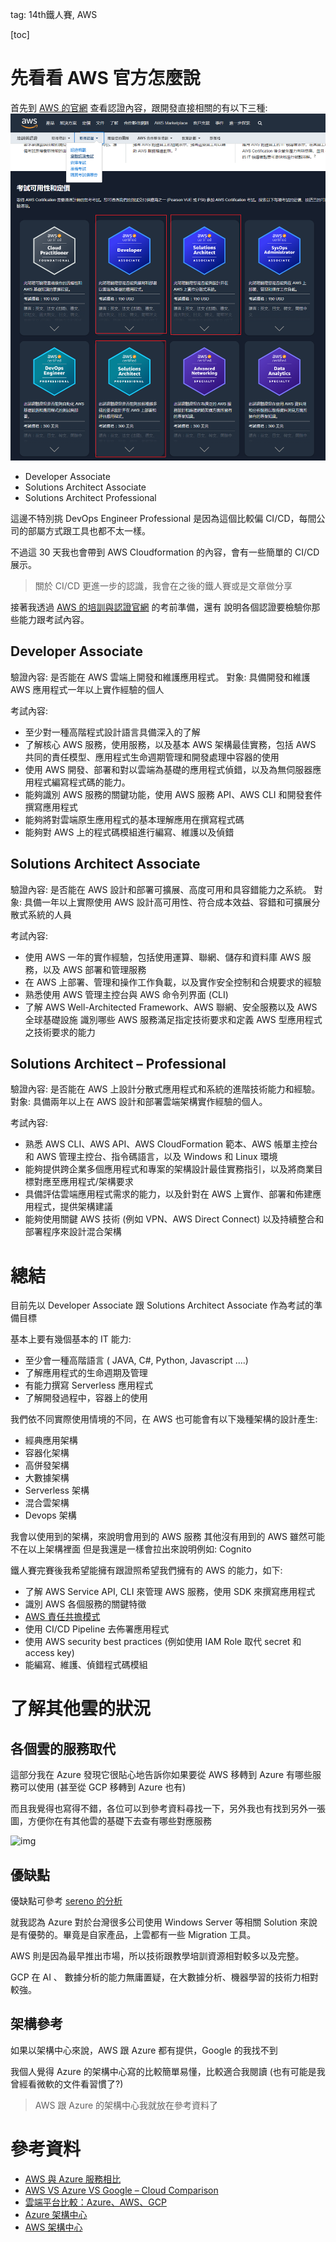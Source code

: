 tag: 14th鐵人賽, AWS

[toc]

# 先看看 AWS 官方怎麼說

首先到 [AWS 的官網](https://aws.amazon.com/tw/certification/exams/) 查看認證內容，跟開發直接相關的有以下三種:
![image-20220907105325391](.\img\image-20220907105325391.png)

- Developer Associate
- Solutions Architect Associate
- Solutions Architect Professional

這邊不特別挑 DevOps Engineer Professional 是因為這個比較偏 CI/CD，每間公司的部屬方式跟工具也都不太一樣。

不過這 30 天我也會帶到 AWS Cloudformation 的內容，會有一些簡單的 CI/CD 展示。

> 關於 CI/CD 更進一步的認識，我會在之後的鐵人賽或是文章做分享

接著我透過 [AWS 的培訓與認證官網](https://aws.amazon.com/tw/training/events/) 的考前準備，還有  說明各個認證要檢驗你那些能力跟考試內容。

## Developer Associate
驗證內容: 是否能在 AWS 雲端上開發和維護應用程式。
對象: 具備開發和維護 AWS 應用程式一年以上實作經驗的個人

考試內容:
- 至少對一種高階程式設計語言具備深入的了解
- 了解核心 AWS 服務，使用服務，以及基本 AWS 架構最佳實務，包括 AWS 共同的責任模型、應用程式生命週期管理和開發處理中容器的使用
- 使用 AWS 開發、部署和對以雲端為基礎的應用程式偵錯，以及為無伺服器應用程式編寫程式碼的能力。
- 能夠識別 AWS 服務的關鍵功能，使用 AWS 服務 API、AWS CLI 和開發套件撰寫應用程式
- 能夠將對雲端原生應用程式的基本理解應用在撰寫程式碼
- 能夠對 AWS 上的程式碼模組進行編寫、維護以及偵錯

## Solutions Architect Associate
驗證內容: 是否能在 AWS 設計和部署可擴展、高度可用和具容錯能力之系統。
對象: 具備一年以上實際使用 AWS 設計高可用性、符合成本效益、容錯和可擴展分散式系統的人員

考試內容:
- 使用 AWS 一年的實作經驗，包括使用運算、聯網、儲存和資料庫 AWS 服務，以及 AWS 部署和管理服務
- 在 AWS 上部署、管理和操作工作負載，以及實作安全控制和合規要求的經驗
- 熟悉使用 AWS 管理主控台與 AWS 命令列界面 (CLI)
- 了解 AWS Well-Architected Framework、AWS 聯網、安全服務以及 AWS 全球基礎設施
識別哪些 AWS 服務滿足指定技術要求和定義 AWS 型應用程式之技術要求的能力

## Solutions Architect – Professional

驗證內容: 是否能在 AWS 上設計分散式應用程式和系統的進階技術能力和經驗。
對象: 具備兩年以上在 AWS 設計和部署雲端架構實作經驗的個人。

考試內容:
- 熟悉 AWS CLI、AWS API、AWS CloudFormation 範本、AWS 帳單主控台和 AWS 管理主控台、指令碼語言，以及 Windows 和 Linux 環境
- 能夠提供跨企業多個應用程式和專案的架構設計最佳實務指引，以及將商業目標對應至應用程式/架構要求
- 具備評估雲端應用程式需求的能力，以及針對在 AWS 上實作、部署和佈建應用程式，提供架構建議
- 能夠使用關鍵 AWS 技術 (例如 VPN、AWS Direct Connect) 以及持續整合和部署程序來設計混合架構





# 總結
目前先以 Developer Associate 跟 Solutions Architect Associate 作為考試的準備目標

基本上要有幾個基本的 IT 能力:
- 至少會一種高階語言 ( JAVA, C#, Python, Javascript ....)
- 了解應用程式的生命週期及管理
- 有能力撰寫 Serverless 應用程式
- 了解開發過程中，容器上的使用



我們依不同實際使用情境的不同，在 AWS 也可能會有以下幾種架構的設計產生:

- 經典應用架構
- 容器化架構
- 高併發架構
- 大數據架構
- Serverless 架構
- 混合雲架構
- Devops 架構



我會以使用到的架構，來說明會用到的 AWS 服務
其他沒有用到的 AWS 雖然可能不在以上架構裡面
但是我還是一樣會拉出來說明例如: Cognito



鐵人賽完賽後我希望能擁有跟證照希望我們擁有的 AWS 的能力，如下:

- 了解 AWS Service API, CLI 來管理 AWS 服務，使用 SDK 來撰寫應用程式
- 識別 AWS 各個服務的關鍵特徵
- [AWS 責任共擔模式](https://aws.amazon.com/compliance/shared-responsibility-model/)
- 使用 CI/CD Pipeline 去佈署應用程式
- 使用 AWS security best practices (例如使用 IAM Role 取代 secret 和 access key)
- 能編寫、維護、偵錯程式碼模組





# 了解其他雲的狀況

## 各個雲的服務取代

這部分我在 Azure 發現它很貼心地告訴你如果要從 AWS 移轉到 Azure 有哪些服務可以使用 (甚至從 GCP 移轉到 Azure 也有)

而且我覺得也寫得不錯，各位可以到參考資料尋找一下，另外我也有找到另外一張圖，方便你在有其他雲的基礎下去查有哪些對應服務

![img](.\img\Cloud%2Bcomparsion.jpg)

## 優缺點



優缺點可參考 [sereno 的分析](https://www.serenoclouds.com/blog/%E9%9B%B2%E7%AB%AF%E5%B9%B3%E5%8F%B0%E6%AF%94%E8%BC%83%EF%BC%9Aazure%E3%80%81aws%E3%80%81gcp/)

就我認為 Azure 對於台灣很多公司使用 Windows Server 等相關 Solution 來說是有優勢的。畢竟是自家產品，上雲都有一些 Migration 工具。

AWS 則是因為最早推出市場，所以技術跟教學培訓資源相對較多以及完整。

GCP 在 AI 、 數據分析的能力無庸置疑，在大數據分析、機器學習的技術力相對較強。



## 架構參考
如果以架構中心來說，AWS 跟 Azure 都有提供，Google 的我找不到

我個人覺得 Azure 的架構中心寫的比較簡單易懂，比較適合我閱讀 (也有可能是我曾經看微軟的文件看習慣了?)

> AWS 跟 Azure 的架構中心我就放在參考資料了



# 參考資料
- [AWS 與 Azure 服務相比](https://docs.microsoft.com/zh-tw/azure/architecture/aws-professional/services)
- [AWS VS Azure VS Google – Cloud Comparison](https://labs.sogeti.com/aws-vs-azure-vs-google-cloud-comparison/)
- [雲端平台比較：Azure、AWS、GCP](https://www.serenoclouds.com/blog/%E9%9B%B2%E7%AB%AF%E5%B9%B3%E5%8F%B0%E6%AF%94%E8%BC%83%EF%BC%9Aazure%E3%80%81aws%E3%80%81gcp/)
- [Azure 架構中心](https://docs.microsoft.com/zh-tw/azure/architecture/)
- [AWS 架構中心](https://aws.amazon.com/tw/architecture/)

